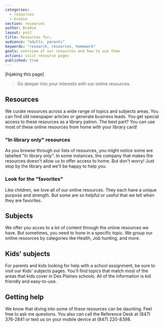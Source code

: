 ```yaml
---
categories: 
  - resources
  - brodie
section: resources
author: Brodie
layout: post
title: Resources for…
audience: "adults, parents"
keywords: "research, resources, homework"
goals: overview of our resources and how to use them
actions: visit resource pages
published: true
---
```


[hijaking this page]

> Go deeper into your interests with our online resources. 

## Resources

We curate resources across a wide range of topics and subjects areas. You can find old newspaper articles or generate business leads. You get special access to these resources as a library patron. The best part? You can use most of these online resources from home with your library card!

### "In library only" resources

As you browse through our lists of resources, you might notice some are labelled "In library only". In some instances, the company that makes the resources doesn't allow us to offer access to home. But don't worry! Just stop by the library and we'll be happy to help you.

### Look for the "favorites"

Like children, we love all of our online resources. They each have a unique purpose and strength. But some are so helpful or useful that we tell when they are favorites.

## Subjects

We offer you acces to a lot of content through the online resources we have. But sometimes, you need to hone in a specific topic. We group our online resources by categories like Health, Job hunting, and more. 

## Kids' subjects

For parents and kids looking for help with a school assignment, be sure to visit our Kids' subjects pages. You'll find topics that match most of the areas that kids cover in Des Plaines schools. All of the information is kid friendly and easy-to-use.

## Getting help

We know that diving into some of these resources can be daunting. Feel free to ask me questions. You also can call the Reference Desk at (847) 376-2841 or text us on your mobile device at (847) 220-8398.


